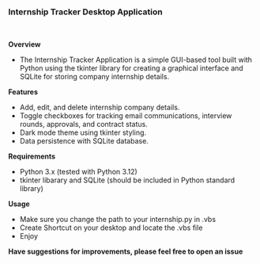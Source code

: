 ### Internship Tracker Desktop Application

<br />

**Overview**
- The Internship Tracker Application is a simple GUI-based tool built with Python using the tkinter library for creating a graphical interface and SQLite for storing company internship details.

**Features**

- Add, edit, and delete internship company details.
- Toggle checkboxes for tracking email communications, interview rounds, approvals, and contract status.
- Dark mode theme using tkinter styling.
- Data persistence with SQLite database.

**Requirements**

- Python 3.x (tested with Python 3.12)
- tkinter libarary and SQLite (should be included in Python standard library)

**Usage**

- Make sure you change the path to your internship.py in .vbs
- Create Shortcut on your desktop and locate the .vbs file
- Enjoy

**Have suggestions for improvements, please feel free to open an issue**  